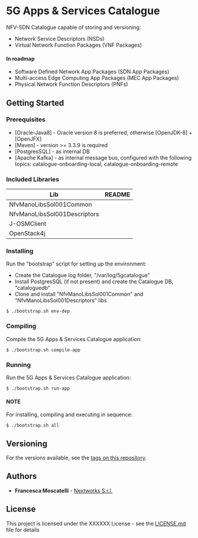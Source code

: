 # 5G Apps & Services Catalogue

NFV-SDN Catalogue capable of storing and  versioning:

- Network Service Descriptors (NSDs)
- Virtual Network Function Packages (VNF Packages)

#### In roadmap
- Software Defined Network App Packages (SDN App Packages)
- Multi-access Edge Computing App Packages (MEC App Packages)
- Physical Network Function Descriptors (PNFs)

## Getting Started

### Prerequisites

* [Oracle-Java8] - Oracle version 8 is preferred, otherwise [OpenJDK-8] + [OpenJFX]
* [Maven] - version >= 3.3.9 is required
* [PostgresSQL] - as internal DB 
* [Apache Kafka] - as internal message bus, configured with the following topics: catalogue-onboarding-local, catalogue-onboarding-remote

### Included Libraries

| Lib | README |
| ------ | ------ |
| NfvManoLibsSol001Common |  |
| NfvManoLibsSol001Descriptors |  |
| J-OSMClient |  |
| OpenStack4j |  |

### Installing

Run the "bootstrap" script for setting up the environment:

- Create the Catalogue log folder, "/var/log/5gcatalogue"
- Install PostgresSQL (if not present) and create the Catalogue DB, "cataloguedb"
- Clone and install "NfvManoLibsSol001Common" and "NfvManoLibsSol001Descriptors" libs

```
$ ./bootstrap.sh env-dep
```
### Compiling

Compile the 5G Apps & Services Catalogue application:

```
$ ./bootstrap.sh compile-app
```

### Running

Run the 5G Apps & Services Catalogue application:

```
$ ./bootstrap.sh run-app
```

#### NOTE

For installing, compiling and executing in sequence:

```
$ ./bootstrap.sh all
```

## Versioning

For the versions available, see the [tags on this repository](). 

## Authors

* **Francesca Moscatelli** - [Nextworks S.r.l.](http://www.nextworks.it)

## License

This project is licensed under the XXXXXX License - see the [LICENSE.md](LICENSE.md) file for details

